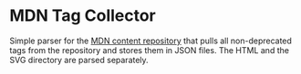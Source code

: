# MDN Tag Collector

Simple parser for the [MDN content repository](https://github.com/mdn/content) that pulls all non-deprecated tags from the repository and stores them in JSON files. The HTML and the SVG directory are parsed separately.
